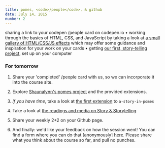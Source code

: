 ```yaml
---
title: pomes, <code>/people</code>, & github
date: July 14, 2015
number: 2
---
```


sharing a link to your codepen /people card on codepen.io • working through the basics of HTML, CSS, and JavaScript by taking a look at [a small gallery of HTML/CSS/JS effects](https://gist.github.com/8e881e01245989794c5e.git) which may offer some guidance and inspiration for your work on your cards • getting [our first, story-telling project](https://github.com/dgmde15/a-story-in-pomes), set up on your computer

### For tomorrow
1. Share your 'completed' /people card with us, so we can incorporate it into the course site.
	
1. Explore [Shaunalynn's pomes project](https://github.com/dgmde15/a-story-in-pomes) and the provided extensions.

1. _If you have time_, take a look at [the first extension](https://github.com/dgmde15/a-story-in-pomes#extension-1--change-background-image--content) to `a-story-in-pomes`

1. Take a look at [the readings and media on Story & Storytelling]()

1. Share your weekly 2+2 on your Github page.

1. And finally: we'd like your feedback on how the session went!  You can find a form where you can do that [anonymously] [here](/feedback).  Please share what you think about the course so far, and pull no punches.